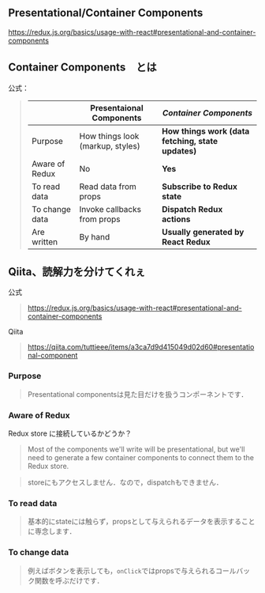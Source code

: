## Presentational/Container Components
https://redux.js.org/basics/usage-with-react#presentational-and-container-components

## Container Components　とは
公式：
> | | Presentaional Components | ___Container Components___ |
> | ---- | ---- | ---- |
> | Purpose | How things look (markup, styles) | __How things work (data fetching, state updates)__ |
> | Aware of Redux | No | __Yes__ |
> | To read data | Read data from props | __Subscribe to Redux state__|
> | To change data | Invoke callbacks from props | __Dispatch Redux actions__ |
> | Are written | By hand | __Usually generated by React Redux__ |

## Qiita、読解力を分けてくれぇ 
公式
> https://redux.js.org/basics/usage-with-react#presentational-and-container-components  

Qiita  
> https://qiita.com/tuttieee/items/a3ca7d9d415049d02d60#presentational-component

### Purpose
> Presentational componentsは見た目だけを扱うコンポーネントです．
### Aware of Redux
Redux store に接続しているかどうか？
> Most of the components we'll write will be presentational, 
> but we'll need to generate a few container components to connect them to the Redux store. 

> storeにもアクセスしません．なので，dispatchもできません．
### To read data
> 基本的にstateには触らず，propsとして与えられるデータを表示することに専念します．

### To change data
> 例えばボタンを表示しても，```onClick```ではpropsで与えられるコールバック関数を呼ぶだけです．
